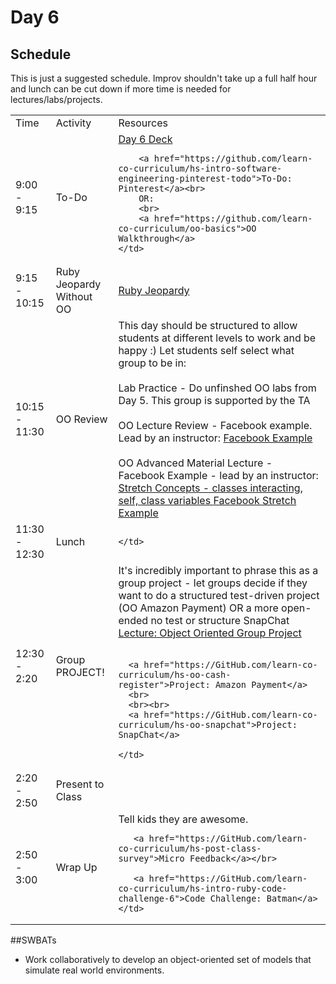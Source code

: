 # Day 6

## Schedule

This is just a suggested schedule. Improv shouldn't take up a full half hour and lunch can be cut down if more time is needed for lectures/labs/projects.

<table>
  <tr>
    <td>Time</td>
    <td>Activity</td>
    <td>Resources</td>
  </tr>
  <tr>
    <td>9:00 - 9:15</td>
    <td>To-Do</td>
    <td>
        <a href="https://docs.google.com/presentation/d/1LJMche3oKe13AkUeAhJUXoBKJVF3XPveFdmMJI9WMH4/edit#slide=id.g3f8078aae_018">Day 6 Deck</a></br>

        <a href="https://github.com/learn-co-curriculum/hs-intro-software-engineering-pinterest-todo">To-Do: Pinterest</a><br>
        OR:
        <br>
        <a href="https://github.com/learn-co-curriculum/oo-basics">OO Walkthrough</a>
    </td>
  </tr>
  <tr>
    <td>9:15 - 10:15</td>
    <td>Ruby Jeopardy Without OO</td>
    <td>
    <a href="https://docs.google.com/presentation/d/1-5CHVXuU9VmhtIGZjTjzqlQpn-TXgGxWgEkdeQ8EEwE/edit#slide=id.p4">Ruby Jeopardy </a>
    </td>
  </tr>
  <tr>
    <td>10:15 - 11:30</td>
    <td>OO Review</td>
    <td>
      This day should be structured to allow students at different levels to work and be happy :)
      Let students self select what group to be in:
      <br>
      <br>
      Lab Practice - Do unfinshed OO labs from Day 5. This group is supported by the TA
      <br>
      <br>
      OO Lecture Review - Facebook example. Lead by an instructor:
        <a href="https://GitHub.com/learn-co-curriculum/hs-ruby1-facebook-review">Facebook Example</a>
      <br>
      <br>
      OO Advanced Material Lecture - Facebook Example - lead by an instructor:
        <a href="stretch-oo-concepts/README.md">Stretch Concepts - classes interacting, self, class variables </a>
        <a href="https://GitHub.com/learn-co-curriculum/hs-ruby1-facebook-stretch-example"> Facebook Stretch Example</a>
    </td>
  </tr>
  <tr>
    <td>11:30 - 12:30</td>
    <td>Lunch</td>
    <td>
       
    </td>
  </tr>
  <tr>
    <td>12:30 - 2:20</td>
    <td>Group PROJECT!</td>
    <td>
      It's incredibly important to phrase this as a group project - let groups decide if they want to do a structured test-driven project (OO Amazon Payment) OR a more open-ended no test or structure SnapChat
       <a href="lectures/object-oriented-group-project">Lecture: Object Oriented Group Project</a>
     </br>
     <br>

      <a href="https://GitHub.com/learn-co-curriculum/hs-oo-cash-register">Project: Amazon Payment</a>
      <br>
      <br><br>
      <a href="https://GitHub.com/learn-co-curriculum/hs-oo-snapchat">Project: SnapChat</a>
  
    </td>
  </tr>
   <tr>
    <td>2:20 - 2:50</td>
    <td>Present to Class</td>
    <td>
   </td>
  </tr>
  <tr>
    <td>2:50 - 3:00</td>
    <td>Wrap Up</td>
    <td>
       Tell kids they are awesome.</br>

       <a href="https://GitHub.com/learn-co-curriculum/hs-post-class-survey">Micro Feedback</a></br>

       <a href="https://GitHub.com/learn-co-curriculum/hs-intro-ruby-code-challenge-6">Code Challenge: Batman</a>
    </td>
  </tr>

</table>

##SWBATs
+ Work collaboratively to develop an object-oriented set of models that simulate real world environments.
